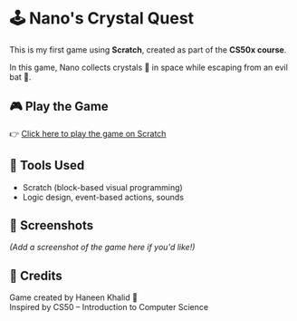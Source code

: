 # 🕹️ Nano's Crystal Quest

This is my first game using **Scratch**, created as part of the **CS50x course**.

In this game, Nano collects crystals 💎 in space while escaping from an evil bat 🦇.

## 🎮 Play the Game
👉 [Click here to play the game on Scratch](https://scratch.mit.edu/projects/123456789/)

## 🧠 Tools Used
- Scratch (block-based visual programming)
- Logic design, event-based actions, sounds

## 📸 Screenshots
_(Add a screenshot of the game here if you'd like!)_

## 📝 Credits
Game created by Haneen Khalid 🌟  
Inspired by CS50 – Introduction to Computer Science
